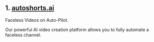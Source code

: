 
## 1. [autoshorts.ai](https://autoshorts.ai/)

Faceless Videos on Auto-Pilot.

Our powerful AI video creation platform allows you to fully automate a faceless channel.

